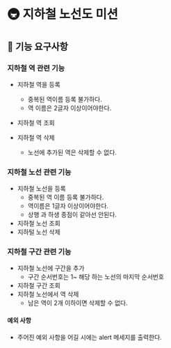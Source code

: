 # 🚇 지하철 노선도 미션

## 🚀 기능 요구사항

### 지하철 역 관련 기능
- 지하철 역을 등록
  - 중복된 역이름 등록 불가하다.
  - 역 이름은 2글자 이상이어야한다.

- 지하철 역 조회
- 지하철 역 삭제
  - 노선에 추가된 역은 삭제할 수 없다.

### 지하철 노선 관련 기능
- 지하철 노선을 등록
  - 중복된 역 이름 등록 불가하다.
  - 역이름은 1글자 이상이어야한다.
  - 상행 과 하생 종점이 같아선 안된다. 
- 지하철 노선 조회
- 지하털 노선  삭제


### 지하철 구간 관련 기능
- 지하철 노선에 구간을 추가
  - 구간 순서번호는 1~ 해당 하는 노선의 마지막 순서번호
- 지하철 구간 조회
- 지하철 노선에서 역 삭제
  - 남은 역이 2개 이하이면 삭제할 수 없다.


#### 예외 사항
  - 주어진 예외 사항을 어길 시에는 alert 메세지를 출력한다. 
